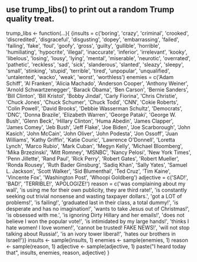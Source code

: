 ## use trump_libs() to print out a random Trump quality treat.

trump_libs <- function(...){
        {insults = c('boring', 'crazy', 'criminal', 'crooked', 'discredited', 'disgraceful', 'disgusting', 'dopey', 'embarrassing', 'failed', 
                    'failing', 'fake', 'foul', 'goofy', 'gross', 'guilty', 'gullible', 'horrible', 'humiliating', 'hypocrite', 'illegal', 'inaccurate', 
                    'inferior', 'irrelevant', 'kooky', 'libelous', 'losing', 'lousy', 'lying', 'mental', 'miserable', 'neurotic', 'overrated', 'pathetic', 
                    'reckless', 'sad', 'sick', 'slanderous', 'slanted', 'sleazy', 'sleepy', 'small', 'stinking', 'stupid', 'terrible', 'tired', 'unpopular',
                    'unqualified', 'untalented', 'wacko', 'weak', 'worst', 'worthless') 
        enemies = c('Adam Schiff', 'Al Franken', 'Alicia Machado', 'Anderson Cooper', 'Anthony Weiner', 'Arnold Schwartzenegger', 'Barack Obama',
                    'Ben Carson', 'Bernie Sanders', 'Bill Clinton', 'Bill Kristol', 'Bobby Jindal', 'Carly Fiorina', 'Chris Christie', 'Chuck Jones', 
                    'Chuck Schumer', 'Chuck Todd', 'CNN', 'Cokie Roberts', 'Colin Powell', 'David Brooks', 'Debbie Wasserman Schultz', 'Democrats', 'DNC', 
                    'Donna Brazile', 'Elizabeth Warren', 'George Pataki', 'George W. Bush', 'Glenn Beck', 'Hillary Clinton', 'Huma Abedin', 'James Clapper', 
                    'James Comey', 'Jeb Bush', 'Jeff Flake', 'Joe Biden', 'Joe Scarborough', 'John Kasich', 'John McCain', 'John Oliver', 'John Podesta', 
                    'Jon Ossoff', 'Juan Williams', 'Kathy Griffin', 'Katie Couric', 'Lawrence O\'Donnell', 'Loretta Lynch', 'Marco Rubio', 'Mark Cuban', 
                    'Megyn Kelly', 'Michael Bloomberg', 'Mika Brzezinski', 'Mitt Romney', 'MSNBC', 'Nancy Pelosi', 'New York Times', 'Penn Jillette', 
                    'Rand Paul', 'Rick Perry', 'Robert Gates', 'Robert Mueller', 'Ronda Rousey', 'Ruth Bader Ginsburg', 'Sadiq Khan', 'Sally Yates', 
                    'Samuel L. Jackson', 'Scott Walker', 'Sid Blumenthal', 'Ted Cruz', 'Tim Kaine', 'Vincente Fox', 'Washington Post', 'Whoopi Goldberg') 
        adjective = c('SAD!', 'BAD!', 'TERRIBLE!', 'APOLOGIZE!')
                      reason = c('was complaining about my wall', 'is using me for their own publicity, they are third rate!', 
                      'is constantly seeking out trivial nonsense and wasting taxpayer dollars.', 'got a LOT of problems!', 'is failing!', 
                      'graduated last in their class, a total dummy!', 'is desperate and has no imagination!', 'wants to take Jesus out of Christmas!', 
                      'is obsessed with me.', 'is ignoring Dirty Hillary and her emails!', 'does not believe I won the popular vote!', 
                      'is intimidated by my large hands!', 'thinks I hate women! I love women!', 'cannot be trusted! FAKE NEWS!', 
                      'will not stop talking about Russia!', 'is an ivory tower liberal!', 'hates our brothers in Israel!')}
    insults <- sample(insults, 1)
    enemies <- sample(enemies, 1)
    reason <- sample(reason, 1)
    adjective <- sample(adjective, 1)
    paste("I heard today that", insults, enemies, reason, adjective)
}
